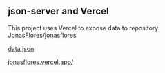 ## json-server and Vercel

This project uses Vercel to expose data to repository JonasFlores/jonasflores

[data json](https://jonasflores.vercel.app/)

[jonasflores.vercel.app/](https://jonasflores.vercel.app/)
